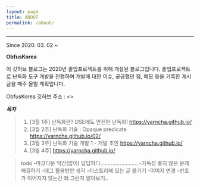 ```yaml
---
layout: page
title: ABOUT
permalink: /about/
---
```


----------

Since 2020. 03. 02 ~

**ObfusKorea**

이 깃허브 블로그는 2020년 졸업프로젝트를 위해 개설된 블로그입니다. 졸업프로젝트로 난독화 도구 개발을 진행하며 개발에 대한 이슈, 궁금했던 점, 메모 등을 기록한 게시글을 매주 올릴 계획입니다.

ObfusKorea 깃허브 주소 : <>

***목차***

>1. [3월 1주] 난독화란? DSE에도 안전한 난독화!
><https://yarncha.github.io/>
>2. [3월 2주] 난독화 기술 : Opaque predicate
><https://yarncha.github.io/02/>
>3. [3월 3주] 난독화 기술 개발 1 - 개발 초안
><https://yarncha.github.io/>
>4. [3월 4주]
><https://yarncha.github.io/>


>todo
>-마크다운 약간(많이) 답답하다.........................
>-가독성 좋지 않은 문제 해결하기
>-태그 활용방안 생각
>-티스토리에 있는 글 옮기기
>-이미지 변경
>-번호가 이어지지 않는건 왜 그런지 알아보기..
